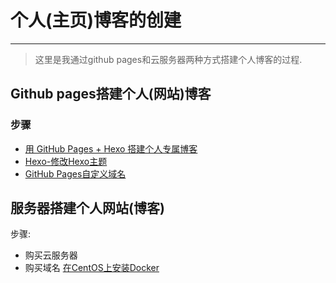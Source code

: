 # 个人(主页)博客的创建

---

>这里是我通过github pages和云服务器两种方式搭建个人博客的过程.
## Github pages搭建个人(网站)博客
### 步骤
* [用 GitHub Pages + Hexo 搭建个人专属博客](https://www.jianshu.com/p/6a69297d1b88)
* [Hexo-修改Hexo主题](https://www.jianshu.com/p/33bc0a0a6e90)
* [GitHub Pages自定义域名](https://www.jianshu.com/p/f5d6dc70f918)

## 服务器搭建个人网站(博客)
步骤:  
* 购买云服务器
* 购买域名
[在CentOS上安装Docker](https://blog.csdn.net/qq_36892341/article/details/73918672)
